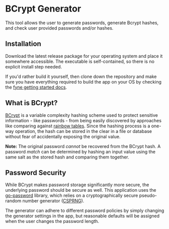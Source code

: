 # BCrypt Generator
This tool allows the user to generate passwords, generate Bcrypt hashes, and check user provided passwords and/or hashes.

## Installation
Download the latest release package for your operating system and place it somewhere accessible. The executable is self-contained, so there is no explicit install step needed.

If you'd rather build it yourself, then clone down the repository and make sure you have everything required to build the app on your OS by checking the [fyne getting started docs](https://fyne.io/develop/).

## What is BCrypt?
[BCrypt](https://auth0.com/blog/hashing-in-action-understanding-bcrypt/) is a variable complexity hashing scheme used to protect sensitive information - like passwords - from being easily discovered by approaches like comparing against [rainbow tables](https://en.wikipedia.org/wiki/Rainbow_table). Since the hashing process is a one-way operation, the hash can be stored in the clear in a file or database without fear of accidentally exposing the original value.

**Note:** The original password *cannot* be recovered from the BCrypt hash. A password *match* can be determined by hashing an input value using the same salt as the stored hash and comparing them together.

## Password Security
While BCrypt makes password storage significantly more secure, the underlying password should be secure as well. This application uses  the [go-password](https://github.com/sethvargo/go-password) library, which relies on a cryptographically secure pseudo-random number generator ([CSPRNG](https://en.wikipedia.org/wiki/Cryptographically_secure_pseudorandom_number_generator)).

The generator can adhere to different password policies by simply changing the generator settings in the app, but reasonable defaults will be assigned when the user changes the password length.
